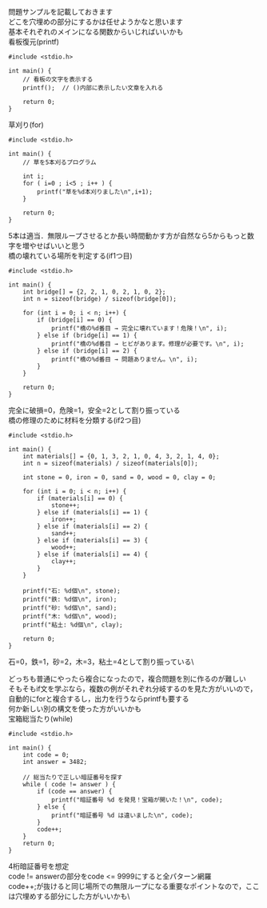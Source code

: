 問題サンプルを記載しておきます\
どこを穴埋めの部分にするかは任せようかなと思います\
基本それぞれのメインになる関数からいじればいいかも\
看板復元(printf)
```
#include <stdio.h>

int main() {
    // 看板の文字を表示する
    printf();  // ()内部に表示したい文章を入れる

    return 0;
}
```
草刈り(for)
```
#include <stdio.h>

int main() {
    // 草を5本刈るプログラム

    int i;
    for ( i=0 ; i<5 ; i++ ) {
        printf("草を%d本刈りました\n",i+1);
    }

    return 0;
}
```
5本は適当．無限ループさせるとか長い時間動かす方が自然なら5からもっと数字を増やせばいいと思う\
橋の壊れている場所を判定する(if1つ目)
```
#include <stdio.h>

int main() {
    int bridge[] = {2, 2, 1, 0, 2, 1, 0, 2};
    int n = sizeof(bridge) / sizeof(bridge[0]);

    for (int i = 0; i < n; i++) {
        if (bridge[i] == 0) {
            printf("橋の%d番目 → 完全に壊れています！危険！\n", i);
        } else if (bridge[i] == 1) {
            printf("橋の%d番目 → ヒビがあります。修理が必要です。\n", i);
        } else if (bridge[i] == 2) {
            printf("橋の%d番目 → 問題ありません。\n", i);
        }
    }

    return 0;
}
```
完全に破損=0，危険=1，安全=2として割り振っている\
橋の修理のために材料を分類する(if2つ目)
```
#include <stdio.h>

int main() {
    int materials[] = {0, 1, 3, 2, 1, 0, 4, 3, 2, 1, 4, 0};
    int n = sizeof(materials) / sizeof(materials[0]);

    int stone = 0, iron = 0, sand = 0, wood = 0, clay = 0;

    for (int i = 0; i < n; i++) {
        if (materials[i] == 0) {
            stone++;
        } else if (materials[i] == 1) {
            iron++;
        } else if (materials[i] == 2) {
            sand++;
        } else if (materials[i] == 3) {
            wood++;
        } else if (materials[i] == 4) {
            clay++;
        }
    }

    printf("石: %d個\n", stone);
    printf("鉄: %d個\n", iron);
    printf("砂: %d個\n", sand);
    printf("木: %d個\n", wood);
    printf("粘土: %d個\n", clay);

    return 0;
}
```
石=0，鉄=1，砂=2，木=3，粘土=4として割り振っている\

どっちも普通にやったら複合になったので，複合問題を別に作るのが難しい\
そもそもif文を学ぶなら，複数の例がそれぞれ分岐するのを見た方がいいので，自動的にforと複合するし，出力を行うならprintfも要する\
何か新しい別の構文を使った方がいいかも\
宝箱総当たり(while)
```
#include <stdio.h>

int main() {
    int code = 0;
    int answer = 3482;

    // 総当たりで正しい暗証番号を探す
    while ( code != answer ) {
        if (code == answer) {
            printf("暗証番号 %d を発見！宝箱が開いた！\n", code);
        } else {
            printf("暗証番号 %d は違いました\n", code);
        }
        code++;
    }
    return 0;
}
```
4桁暗証番号を想定\
code != answerの部分をcode <= 9999にすると全パターン網羅\
code++;が抜けると同じ場所での無限ループになる重要なポイントなので，ここは穴埋めする部分にした方がいいかも\
